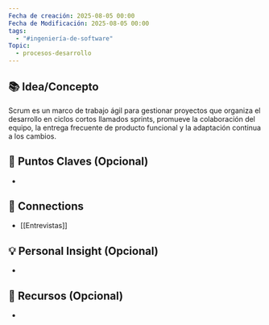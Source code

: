```yaml
---
Fecha de creación: 2025-08-05 00:00
Fecha de Modificación: 2025-08-05 00:00
tags:
  - "#ingeniería-de-software"
Topic:
  - procesos-desarrollo
---
```



## 📚 Idea/Concepto 
Scrum es un marco de trabajo ágil para gestionar proyectos que organiza el desarrollo en ciclos cortos llamados sprints, promueve la colaboración del equipo, la entrega frecuente de producto funcional y la adaptación continua a los cambios.

## 📌 Puntos Claves (Opcional)
- 

## 🔗 Connections
- [[Entrevistas]]

## 💡 Personal Insight (Opcional)
- 
## 🧾 Recursos (Opcional)
- 